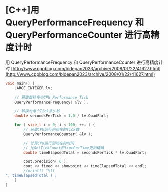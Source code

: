# [C++]用 QueryPerformanceFrequency 和 QueryPerformanceCounter 进行高精度计时

用 QueryPerformanceFrequency 和 QueryPerformanceCounter 进行高精度计时 [http://www.cppblog.com/bidepan2023/archive/2008/01/22/41627.html](http://www.cppblog.com/bidepan2023/archive/2008/01/22/41627.html)

```c
void main() {       
    LARGE_INTEGER lv;   

    // 获取每秒多少CPU Performance Tick   
    QueryPerformanceFrequency( &lv );   

    // 转换为每个Tick多少秒   
    double secondsPerTick = 1.0 / lv.QuadPart;   

    for ( size_t i = 0; i < 100; ++i ) {   
        // 获取CPU运行到现在的Tick数   
        QueryPerformanceCounter( &lv );   

        // 计算CPU运行到现在的时间   
        // 比GetTickCount和timeGetTime更加精确   
        double timeElapsedTotal = secondsPerTick * lv.QuadPart;   

        cout.precision( 6 );   
        cout << fixed << showpoint << timeElapsedTotal << endl;   
        //printf( "%lf
", timeElapsedTotal ) ;   
    }   
}
```

